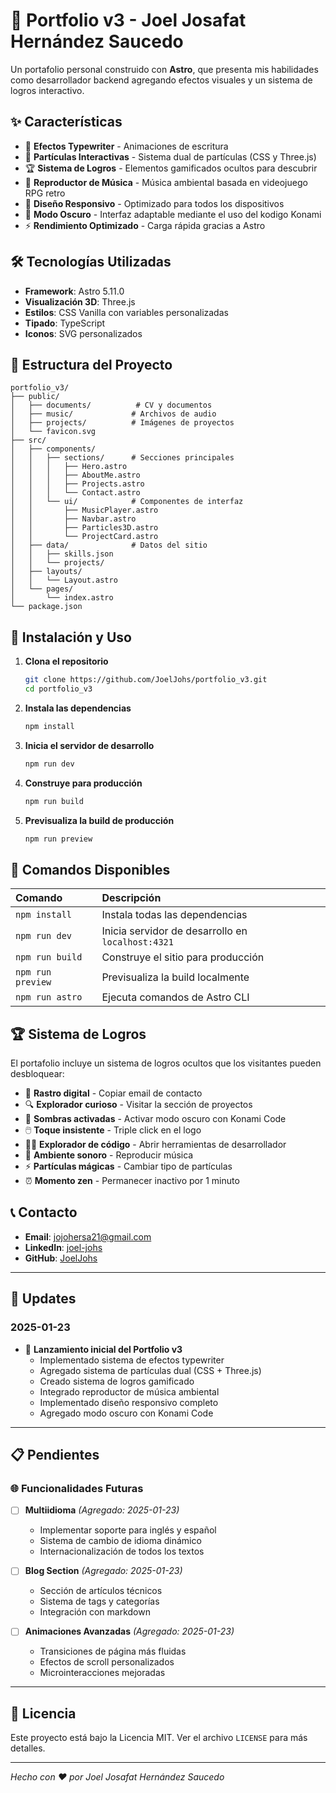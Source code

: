 # 🚀 Portfolio v3 - Joel Josafat Hernández Saucedo

Un portafolio personal construido con **Astro**, que presenta mis habilidades como desarrollador backend agregando efectos visuales  y un sistema de logros interactivo.

## ✨ Características

- 🎯 **Efectos Typewriter** - Animaciones de escritura
- 🎨 **Partículas Interactivas** - Sistema dual de partículas (CSS y Three.js)
- 🏆 **Sistema de Logros** - Elementos gamificados ocultos para descubrir
- 🎵 **Reproductor de Música** - Música ambiental basada en videojuego RPG retro
- 📱 **Diseño Responsivo** - Optimizado para todos los dispositivos
- 🌙 **Modo Oscuro** - Interfaz adaptable mediante el uso del kodigo Konami
- ⚡ **Rendimiento Optimizado** - Carga rápida gracias a Astro

## 🛠️ Tecnologías Utilizadas

- **Framework**: Astro 5.11.0
- **Visualización 3D**: Three.js
- **Estilos**: CSS Vanilla con variables personalizadas
- **Tipado**: TypeScript
- **Iconos**: SVG personalizados

## 📁 Estructura del Proyecto

```
portfolio_v3/
├── public/
│   ├── documents/          # CV y documentos
│   ├── music/             # Archivos de audio
│   ├── projects/          # Imágenes de proyectos
│   └── favicon.svg
├── src/
│   ├── components/
│   │   ├── sections/      # Secciones principales
│   │   │   ├── Hero.astro
│   │   │   ├── AboutMe.astro
│   │   │   ├── Projects.astro
│   │   │   └── Contact.astro
│   │   └── ui/            # Componentes de interfaz
│   │       ├── MusicPlayer.astro
│   │       ├── Navbar.astro
│   │       ├── Particles3D.astro
│   │       └── ProjectCard.astro
│   ├── data/              # Datos del sitio
│   │   ├── skills.json
│   │   └── projects/
│   ├── layouts/
│   │   └── Layout.astro
│   └── pages/
│       └── index.astro
└── package.json
```

## 🚀 Instalación y Uso

1. **Clona el repositorio**

   ```bash
   git clone https://github.com/JoelJohs/portfolio_v3.git
   cd portfolio_v3
   ```

2. **Instala las dependencias**

   ```bash
   npm install
   ```

3. **Inicia el servidor de desarrollo**

   ```bash
   npm run dev
   ```

4. **Construye para producción**

   ```bash
   npm run build
   ```

5. **Previsualiza la build de producción**
   ```bash
   npm run preview
   ```

## 🎯 Comandos Disponibles

| Comando           | Descripción                                       |
| :---------------- | :------------------------------------------------ |
| `npm install`     | Instala todas las dependencias                    |
| `npm run dev`     | Inicia servidor de desarrollo en `localhost:4321` |
| `npm run build`   | Construye el sitio para producción                |
| `npm run preview` | Previsualiza la build localmente                  |
| `npm run astro`   | Ejecuta comandos de Astro CLI                     |

## 🏆 Sistema de Logros

El portafolio incluye un sistema de logros ocultos que los visitantes pueden desbloquear:

- 📧 **Rastro digital** - Copiar email de contacto
- 🔍 **Explorador curioso** - Visitar la sección de proyectos
- 🌙 **Sombras activadas** - Activar modo oscuro con Konami Code
- 🖱️ **Toque insistente** - Triple click en el logo
- 👨‍💻 **Explorador de código** - Abrir herramientas de desarrollador
- 🎵 **Ambiente sonoro** - Reproducir música
- ⚡ **Partículas mágicas** - Cambiar tipo de partículas
- ⏰ **Momento zen** - Permanecer inactivo por 1 minuto

## 📞 Contacto

- **Email**: jojohersa21@gmail.com
- **LinkedIn**: [joel-johs](https://www.linkedin.com/in/joel-johs)
- **GitHub**: [JoelJohs](https://github.com/JoelJohs)

---

## 📝 Updates

### 2025-01-23

- 🎉 **Lanzamiento inicial del Portfolio v3**
  - Implementado sistema de efectos typewriter
  - Agregado sistema de partículas dual (CSS + Three.js)
  - Creado sistema de logros gamificado
  - Integrado reproductor de música ambiental
  - Implementado diseño responsivo completo
  - Agregado modo oscuro con Konami Code

---

## 📋 Pendientes

### 🌐 Funcionalidades Futuras

- [ ] **Multiidioma** _(Agregado: 2025-01-23)_

  - Implementar soporte para inglés y español
  - Sistema de cambio de idioma dinámico
  - Internacionalización de todos los textos

- [ ] **Blog Section** _(Agregado: 2025-01-23)_

  - Sección de artículos técnicos
  - Sistema de tags y categorías
  - Integración con markdown

- [ ] **Animaciones Avanzadas** _(Agregado: 2025-01-23)_
  - Transiciones de página más fluidas
  - Efectos de scroll personalizados
  - Microinteracciones mejoradas

---

## 📄 Licencia

Este proyecto está bajo la Licencia MIT. Ver el archivo `LICENSE` para más detalles.

---

_Hecho con ❤️ por Joel Josafat Hernández Saucedo_
